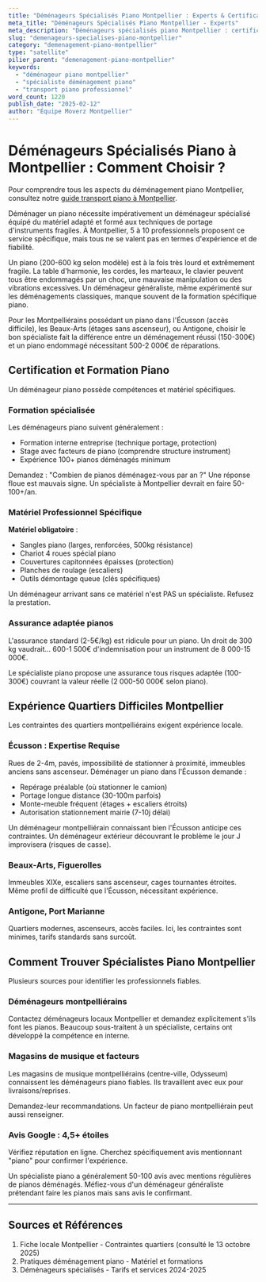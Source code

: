 ```yaml
---
title: "Déménageurs Spécialisés Piano Montpellier : Experts & Certifications"
meta_title: "Déménageurs Spécialisés Piano Montpellier - Experts"
meta_description: "Déménageurs spécialisés piano Montpellier : certification, matériel pro, 5-10 experts. Critères choix, devis."
slug: "demenageurs-specialises-piano-montpellier"
category: "demenagement-piano-montpellier"
type: "satellite"
pilier_parent: "demenagement-piano-montpellier"
keywords:
  - "déménageur piano montpellier"
  - "spécialiste déménagement piano"
  - "transport piano professionnel"
word_count: 1220
publish_date: "2025-02-12"
author: "Équipe Moverz Montpellier"
---
```


# Déménageurs Spécialisés Piano à Montpellier : Comment Choisir ?


Pour comprendre tous les aspects du déménagement piano Montpellier, consultez notre [guide transport piano à Montpellier](/blog/demenagement-piano-montpellier/demenagement-piano-montpellier).


Déménager un piano nécessite impérativement un déménageur spécialisé équipé du matériel adapté et formé aux techniques de portage d'instruments fragiles. À Montpellier, 5 à 10 professionnels proposent ce service spécifique, mais tous ne se valent pas en termes d'expérience et de fiabilité.

Un piano (200-600 kg selon modèle) est à la fois très lourd et extrêmement fragile. La table d'harmonie, les cordes, les marteaux, le clavier peuvent tous être endommagés par un choc, une mauvaise manipulation ou des vibrations excessives. Un déménageur généraliste, même expérimenté sur les déménagements classiques, manque souvent de la formation spécifique piano.

Pour les Montpelliérains possédant un piano dans l'Écusson (accès difficile), les Beaux-Arts (étages sans ascenseur), ou Antigone, choisir le bon spécialiste fait la différence entre un déménagement réussi (150-300€) et un piano endommagé nécessitant 500-2 000€ de réparations.

## Certification et Formation Piano

Un déménageur piano possède compétences et matériel spécifiques.

### Formation spécialisée

Les déménageurs piano suivent généralement :
- Formation interne entreprise (technique portage, protection)
- Stage avec facteurs de piano (comprendre structure instrument)
- Expérience 100+ pianos déménagés minimum

Demandez : "Combien de pianos déménagez-vous par an ?" Une réponse floue est mauvais signe. Un spécialiste à Montpellier devrait en faire 50-100+/an.

### Matériel Professionnel Spécifique

**Matériel obligatoire** :
- Sangles piano (larges, renforcées, 500kg résistance)
- Chariot 4 roues spécial piano
- Couvertures capitonnées épaisses (protection)
- Planches de roulage (escaliers)
- Outils démontage queue (clés spécifiques)

Un déménageur arrivant sans ce matériel n'est PAS un spécialiste. Refusez la prestation.

### Assurance adaptée pianos

L'assurance standard (2-5€/kg) est ridicule pour un piano. Un droit de 300 kg vaudrait... 600-1 500€ d'indemnisation pour un instrument de 8 000-15 000€.

Le spécialiste piano propose une assurance tous risques adaptée (100-300€) couvrant la valeur réelle (2 000-50 000€ selon piano).

## Expérience Quartiers Difficiles Montpellier

Les contraintes des quartiers montpelliérains exigent expérience locale.

### Écusson : Expertise Requise

Rues de 2-4m, pavés, impossibilité de stationner à proximité, immeubles anciens sans ascenseur. Déménager un piano dans l'Écusson demande :
- Repérage préalable (où stationner le camion)
- Portage longue distance (30-100m parfois)
- Monte-meuble fréquent (étages + escaliers étroits)
- Autorisation stationnement mairie (7-10j délai)

Un déménageur montpelliérain connaissant bien l'Écusson anticipe ces contraintes. Un déménageur extérieur découvrant le problème le jour J improvisera (risques de casse).

### Beaux-Arts, Figuerolles

Immeubles XIXe, escaliers sans ascenseur, cages tournantes étroites. Même profil de difficulté que l'Écusson, nécessitant expérience.

### Antigone, Port Marianne

Quartiers modernes, ascenseurs, accès faciles. Ici, les contraintes sont minimes, tarifs standards sans surcoût.

## Comment Trouver Spécialistes Piano Montpellier

Plusieurs sources pour identifier les professionnels fiables.

### Déménageurs montpelliérains

Contactez déménageurs locaux Montpellier et demandez explicitement s'ils font les pianos. Beaucoup sous-traitent à un spécialiste, certains ont développé la compétence en interne.

### Magasins de musique et facteurs

Les magasins de musique montpelliérains (centre-ville, Odysseum) connaissent les déménageurs piano fiables. Ils travaillent avec eux pour livraisons/reprises.

Demandez-leur recommandations. Un facteur de piano montpelliérain peut aussi renseigner.

### Avis Google : 4,5+ étoiles

Vérifiez réputation en ligne. Cherchez spécifiquement avis mentionnant "piano" pour confirmer l'expérience.

Un spécialiste piano a généralement 50-100 avis avec mentions régulières de pianos déménagés. Méfiez-vous d'un déménageur généraliste prétendant faire les pianos mais sans avis le confirmant.

---

## Sources et Références

1. Fiche locale Montpellier - Contraintes quartiers (consulté le 13 octobre 2025)
2. Pratiques déménagement piano - Matériel et formations
3. Déménageurs spécialisés - Tarifs et services 2024-2025

